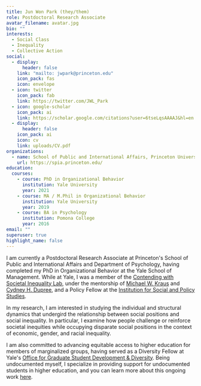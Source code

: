 ```yaml
---
title: Jun Won Park (they/them)
role: Postdoctoral Research Associate
avatar_filename: avatar.jpg
bio: ""
interests:
  - Social Class
  - Inequality
  - Collective Action
social:
  - display:
      header: false
    link: "mailto: jwpark@princeton.edu"
    icon_pack: fas
    icon: envelope
  - icon: twitter
    icon_pack: fab
    link: https://twitter.com/JWL_Park
  - icon: google-scholar
    icon_pack: ai
    link: https://scholar.google.com/citations?user=6tseLqsAAAAJ&hl=en
  - display:
      header: false
    icon_pack: ai
    icon: cv
    link: uploads/CV.pdf
organizations:
  - name: School of Public and International Affairs, Princeton University
    url: https://spia.princeton.edu/
education:
  courses:
    - course: PhD in Organizational Behavior
      institution: Yale University
      year: 2021
    - course: MA / M.Phil in Organizational Behavior
      institution: Yale University
      year: 2019
    - course: BA in Psychology
      institution: Pomona College
      year: 2016
email: ""
superuser: true
highlight_name: false
---
```

I am currently a Postdoctoral Research Associate at Princeton's School of Public and International Affairs and Department of Psychology, having completed my PhD in Organizational Behavior at the Yale School of Management. While at Yale, I was a member of the [Contending with Societal Inequality Lab](https://www.csinequality.com/), under the mentorship of [Michael W. Kraus](http://www.michaelwkraus.com/) and [Cydney H. Dupree](https://cydneydupree.com/), and a Policy Fellow at the [Institution for Social and Policy Studies](https://isps.yale.edu/).

In my research, I am interested in studying the individual and structural dynamics that undergird the relationship between social positions and social inequality. In particular, I examine how people challenge or reinforce societal inequities while occupying disparate social positions in the context of economic, gender, and racial inequality.

I am also committed to advancing equitable access to higher education for members of marginalized groups, having served as a Diversity Fellow at Yale's [Office for Graduate Student Development & Diversity](https://gsas.yale.edu/diversity/office-graduate-student-development-diversity-ogsdd). Being undocumented myself, I specialize in providing support for undocumented students in higher education, and you can learn more about this ongoing work [here](http://members.spsp.org/news-center/announcements/connecting-undocumented-social-personality-psychologists).